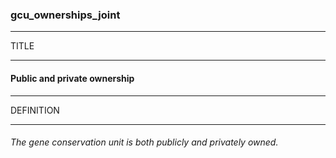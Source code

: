 ### gcu_ownerships_joint



------
TITLE

------

#### Public and private ownership



------
DEFINITION

------

###### The gene conservation unit is both publicly and privately owned.